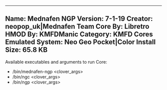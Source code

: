 -----------------------
Name: Mednafen NGP
Version: 7-1-19
Creator: neopop_uk|Mednafen Team
Core By: Libretro
HMOD By: KMFDManic
Category: KMFD Cores
Emulated System: Neo Geo Pocket|Color
Install Size: 65.8 KB
-----------------------
Available executables and arguments to run Core:
- /bin/mednafen-ngp <rom> <clover_args>
- /bin/ngc <rom> <clover_args>
- /bin/ngp <rom> <clover_args>
